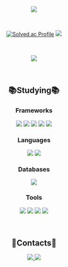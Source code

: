 <div align=center>
	<img src="https://capsule-render.vercel.app/api?type=waving&color=auto&height=200&section=header&text=Juhye0k's%20Github!&fontSize=90" />	
</div>
<br><br>
<div align=center>
	
[![Solved.ac Profile](http://mazassumnida.wtf/api/v2/generate_badge?boj=kyoung0161)](https://solved.ac/kyoung0161/)
<img src="https://github-readme-stats.vercel.app/api?username=Juhye0k&show_icons=true&theme=holi">
</div>
<br><br>
<div align=center>
	<div>
	<img src="https://github-readme-stats.vercel.app/api/top-langs/?username=Juhye0k&layout=compact">

<div>
<br><br>
	<h2>📚Studying📚</h2>
    <h3>Frameworks</h3>
  <img src="https://img.shields.io/badge/Spring Boot-6DB33F?style=flat-square&logo=Spring boot&logoColor=white"/>
    <img src="https://img.shields.io/badge/Spring-6DB33F?style=flat-square&logo=Spring&logoColor=white"/>
    <img src="https://img.shields.io/badge/Spring JPA-6DB33F?style=flat-square&logo=Spring&logoColor=white"/>
    <img src="https://img.shields.io/badge/Spring Security-6DB33F?style=flat-square&logo=Spring Security&logoColor=white"/>
    <img src="https://img.shields.io/badge/NestjS-E0234E?style=flat-square&logo=NestJs&logoColor=white"/>
    <h3>Languages</h3>
    <img src="https://img.shields.io/badge/Java-F7DF1E?style=flat-square&logo=Java&logoColor=white"/>
    <img src="https://img.shields.io/badge/C-A8B9CC?style=flat-square&logo=C&logoColor=white"/>
    <br>
    <h3>Databases</h3>
    <img src="https://img.shields.io/badge/MySQL-4479A1?style=flat-square&logo=MySQL&logoColor=white"/>
    <br>
    <h3>Tools</h3>
    <img src="https://img.shields.io/badge/Docker-2496ED?style=flat-square&logo=Docker&logoColor=white"/>
    <img src="https://img.shields.io/badge/Discord-5865F2?style=flat-square&logo=Discord&logoColor=white"/>
    <img src="https://img.shields.io/badge/Jira-0052CC?style=flat-square&logo=Jira&logoColor=white"/>
    <img src="https://img.shields.io/badge/Notion-000000?style=flat-square&logo=Notion&logoColor=white"/>
</div>
<br><br>
<div>
<h2>📮Contacts📮</h2>
<span>
  <a href="https://www.instagram.com/juhye0k_01/">
    <img src="https://img.shields.io/badge/Instagram-ff69b4?style=plastic&logo=Instagram&logoColor=white"/>
  </a>
</span>
<span>
  <a href="https://velog.io/@kyoung0161/posts">
    <img src="https://img.shields.io/badge/velog-20C997?style=plastic&logo=velog&logoColor=white"/>
  </a>
</span>
</div>
 



